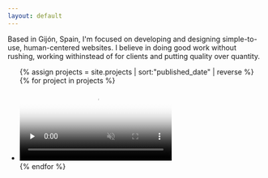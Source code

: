 ```yaml
---
layout: default
---
```


<div class="intro">
	<p class="intro-text editable">
		Based in Gijón, Spain, I'm focused on developing and designing simple-to-use, human-centered websites. I believe in doing good work without rushing, working withinstead of for clients and putting quality over quantity.
	</p>
</div>

<ul class="portfolio">
	{% assign projects = site.projects | sort:"published_date" | reverse %}
	{% for project in projects %}
		<li class="portfolio-item">
			<span>
			<!-- <a href="{{ project.url }}"> -->
				<video poster="{{ project.featured_image_path }}" preload="none" loop muted>
					<source type="video/mp4" src="{{ project.featured_video_path }}">
				</video>
				<div class="portfolio-itemBorder"></div>
				<div class="portfolio-itemBackground" style="background-image: url('{{ project.featured_image_path }}');"></div>
			</span>
			<!-- </a> -->
		</li>
	{% endfor %}
</ul>



    